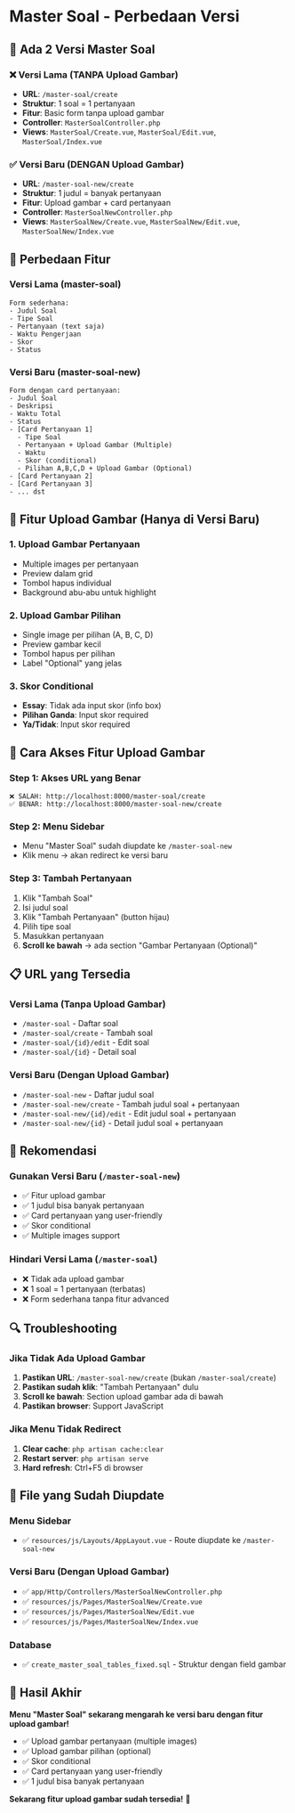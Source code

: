 # Master Soal - Perbedaan Versi

## 🎯 **Ada 2 Versi Master Soal**

### ❌ **Versi Lama (TANPA Upload Gambar)**
- **URL**: `/master-soal/create`
- **Struktur**: 1 soal = 1 pertanyaan
- **Fitur**: Basic form tanpa upload gambar
- **Controller**: `MasterSoalController.php`
- **Views**: `MasterSoal/Create.vue`, `MasterSoal/Edit.vue`, `MasterSoal/Index.vue`

### ✅ **Versi Baru (DENGAN Upload Gambar)**
- **URL**: `/master-soal-new/create`
- **Struktur**: 1 judul = banyak pertanyaan
- **Fitur**: Upload gambar + card pertanyaan
- **Controller**: `MasterSoalNewController.php`
- **Views**: `MasterSoalNew/Create.vue`, `MasterSoalNew/Edit.vue`, `MasterSoalNew/Index.vue`

## 🔧 **Perbedaan Fitur**

### **Versi Lama (master-soal)**
```
Form sederhana:
- Judul Soal
- Tipe Soal
- Pertanyaan (text saja)
- Waktu Pengerjaan
- Skor
- Status
```

### **Versi Baru (master-soal-new)**
```
Form dengan card pertanyaan:
- Judul Soal
- Deskripsi
- Waktu Total
- Status
- [Card Pertanyaan 1]
  - Tipe Soal
  - Pertanyaan + Upload Gambar (Multiple)
  - Waktu
  - Skor (conditional)
  - Pilihan A,B,C,D + Upload Gambar (Optional)
- [Card Pertanyaan 2]
- [Card Pertanyaan 3]
- ... dst
```

## 🎨 **Fitur Upload Gambar (Hanya di Versi Baru)**

### **1. Upload Gambar Pertanyaan**
- Multiple images per pertanyaan
- Preview dalam grid
- Tombol hapus individual
- Background abu-abu untuk highlight

### **2. Upload Gambar Pilihan**
- Single image per pilihan (A, B, C, D)
- Preview gambar kecil
- Tombol hapus per pilihan
- Label "Optional" yang jelas

### **3. Skor Conditional**
- **Essay**: Tidak ada input skor (info box)
- **Pilihan Ganda**: Input skor required
- **Ya/Tidak**: Input skor required

## 🚀 **Cara Akses Fitur Upload Gambar**

### **Step 1: Akses URL yang Benar**
```
❌ SALAH: http://localhost:8000/master-soal/create
✅ BENAR: http://localhost:8000/master-soal-new/create
```

### **Step 2: Menu Sidebar**
- Menu "Master Soal" sudah diupdate ke `/master-soal-new`
- Klik menu → akan redirect ke versi baru

### **Step 3: Tambah Pertanyaan**
1. Klik "Tambah Soal"
2. Isi judul soal
3. Klik "Tambah Pertanyaan" (button hijau)
4. Pilih tipe soal
5. Masukkan pertanyaan
6. **Scroll ke bawah** → ada section "Gambar Pertanyaan (Optional)"

## 📋 **URL yang Tersedia**

### **Versi Lama (Tanpa Upload Gambar)**
- `/master-soal` - Daftar soal
- `/master-soal/create` - Tambah soal
- `/master-soal/{id}/edit` - Edit soal
- `/master-soal/{id}` - Detail soal

### **Versi Baru (Dengan Upload Gambar)**
- `/master-soal-new` - Daftar judul soal
- `/master-soal-new/create` - Tambah judul soal + pertanyaan
- `/master-soal-new/{id}/edit` - Edit judul soal + pertanyaan
- `/master-soal-new/{id}` - Detail judul soal + pertanyaan

## 🎯 **Rekomendasi**

### **Gunakan Versi Baru** (`/master-soal-new`)
- ✅ Fitur upload gambar
- ✅ 1 judul bisa banyak pertanyaan
- ✅ Card pertanyaan yang user-friendly
- ✅ Skor conditional
- ✅ Multiple images support

### **Hindari Versi Lama** (`/master-soal`)
- ❌ Tidak ada upload gambar
- ❌ 1 soal = 1 pertanyaan (terbatas)
- ❌ Form sederhana tanpa fitur advanced

## 🔍 **Troubleshooting**

### **Jika Tidak Ada Upload Gambar**
1. **Pastikan URL**: `/master-soal-new/create` (bukan `/master-soal/create`)
2. **Pastikan sudah klik**: "Tambah Pertanyaan" dulu
3. **Scroll ke bawah**: Section upload gambar ada di bawah
4. **Pastikan browser**: Support JavaScript

### **Jika Menu Tidak Redirect**
1. **Clear cache**: `php artisan cache:clear`
2. **Restart server**: `php artisan serve`
3. **Hard refresh**: Ctrl+F5 di browser

## 📁 **File yang Sudah Diupdate**

### **Menu Sidebar**
- ✅ `resources/js/Layouts/AppLayout.vue` - Route diupdate ke `/master-soal-new`

### **Versi Baru (Dengan Upload Gambar)**
- ✅ `app/Http/Controllers/MasterSoalNewController.php`
- ✅ `resources/js/Pages/MasterSoalNew/Create.vue`
- ✅ `resources/js/Pages/MasterSoalNew/Edit.vue`
- ✅ `resources/js/Pages/MasterSoalNew/Index.vue`

### **Database**
- ✅ `create_master_soal_tables_fixed.sql` - Struktur dengan field gambar

## 🎉 **Hasil Akhir**

**Menu "Master Soal" sekarang mengarah ke versi baru dengan fitur upload gambar!**

- ✅ Upload gambar pertanyaan (multiple images)
- ✅ Upload gambar pilihan (optional)
- ✅ Skor conditional
- ✅ Card pertanyaan yang user-friendly
- ✅ 1 judul bisa banyak pertanyaan

**Sekarang fitur upload gambar sudah tersedia!** 🎉
